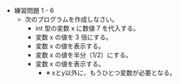 + 練習問題 1 - 6
    + 次のプログラムを作成しなさい。
        + int 型の変数 x に数値 7 を代入する。
        + 変数 x の値を 3 倍にする。
        + 変数 x の値を表示する。
        + 変数 x の値を半分（1/2）にする。
        + 変数 x の値を表示する。
            + ※ xとy以外に、もうひとつ変数が必要となる。
